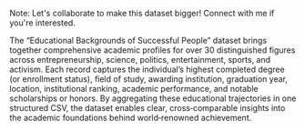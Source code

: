 Note: Let's collaborate to make this dataset bigger! Connect with me if you're interested.

The “Educational Backgrounds of Successful People” dataset brings together comprehensive academic profiles for over 30 distinguished figures across entrepreneurship, science, politics, entertainment, sports, and activism. Each record captures the individual’s highest completed degree (or enrollment status), field of study, awarding institution, graduation year, location, institutional ranking, academic performance, and notable scholarships or honors. By aggregating these educational trajectories in one structured CSV, the dataset enables clear, cross‑comparable insights into the academic foundations behind world‑renowned achievement.